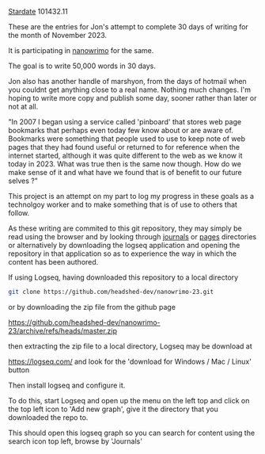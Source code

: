 

[Stardate](https://www.stoacademy.com/tools/stardate.php) 101432.11

These are the entries for Jon's attempt to complete 30 days of writing for the month of November 2023. 

It is participating in [nanowrimo](https://nanowrimo.org/) for the same.

The goal is to write 50,000 words in 30 days.

Jon also has another handle of marshyon, from the days of hotmail when you couldnt get anything close to a real name. Nothing much changes. I'm hoping to write more copy and publish some day, sooner rather than later or not at all.

"In 2007 I began using a service called 'pinboard' that stores web page bookmarks that perhaps even today few know about or are aware of. Bookmarks were something that people used to use to keep note of web pages that they had found useful or returned to for reference when the internet started, although it was quite different to the web as we know it today in 2023. What was true then is the same now though. How do we make sense of it and what have we found that is of benefit to our future selves ?"

This project is an attempt on my part to log my progress in these goals as a technolgoy worker and to make something that is of use to others that follow.

As these writing are commited to this git repository, they may simply be read using the browser and by looking through [journals](./journals) or [pages](./pages) directories or alternatively by downloading the logseq application and opening the repository in that application so as to experience the way in which the content has been authored.

If using Logseq, having downloaded this repository to a local directory

```bash
git clone https://github.com/headshed-dev/nanowrimo-23.git
```

or by downloading the zip file from the github page

https://github.com/headshed-dev/nanowrimo-23/archive/refs/heads/master.zip

then extracting the zip file to a local directory, Logseq may be download at

https://logseq.com/ and look for the 'download for Windows / Mac / Linux' button

Then install logseq and configure it. 

To do this, start Logseq and open up the menu on the left top and click on the top left icon to 'Add new graph', give it the directory that you downloaded the repo to.

This should open this logseq graph so you can search for content using the search icon top left, browse by 'Journals'